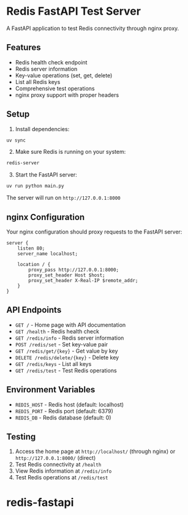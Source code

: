 # Redis FastAPI Test Server

A FastAPI application to test Redis connectivity through nginx proxy.

## Features

- Redis health check endpoint
- Redis server information
- Key-value operations (set, get, delete)
- List all Redis keys
- Comprehensive test operations
- nginx proxy support with proper headers

## Setup

1. Install dependencies:

```bash
uv sync
```

2. Make sure Redis is running on your system:

```bash
redis-server
```

3. Start the FastAPI server:

```bash
uv run python main.py
```

The server will run on `http://127.0.0.1:8000`

## nginx Configuration

Your nginx configuration should proxy requests to the FastAPI server:

```nginx
server {
    listen 80;
    server_name localhost;

    location / {
        proxy_pass http://127.0.0.1:8000;
        proxy_set_header Host $host;
        proxy_set_header X-Real-IP $remote_addr;
    }
}
```

## API Endpoints

- `GET /` - Home page with API documentation
- `GET /health` - Redis health check
- `GET /redis/info` - Redis server information
- `POST /redis/set` - Set key-value pair
- `GET /redis/get/{key}` - Get value by key
- `DELETE /redis/delete/{key}` - Delete key
- `GET /redis/keys` - List all keys
- `GET /redis/test` - Test Redis operations

## Environment Variables

- `REDIS_HOST` - Redis host (default: localhost)
- `REDIS_PORT` - Redis port (default: 6379)
- `REDIS_DB` - Redis database (default: 0)

## Testing

1. Access the home page at `http://localhost/` (through nginx) or `http://127.0.0.1:8000/` (direct)
2. Test Redis connectivity at `/health`
3. View Redis information at `/redis/info`
4. Test Redis operations at `/redis/test`
# redis-fastapi
